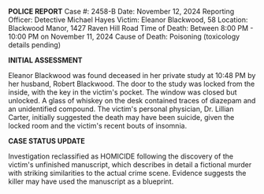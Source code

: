 
**POLICE REPORT** Case #: 2458-B Date: November 12, 2024 Reporting Officer: Detective Michael Hayes Victim: Eleanor Blackwood, 58 Location: Blackwood Manor, 1427 Raven Hill Road Time of Death: Between 8:00 PM - 10:00 PM on November 11, 2024 Cause of Death: Poisoning (toxicology details pending)

**INITIAL ASSESSMENT**

Eleanor Blackwood was found deceased in her private study at 10:48 PM by her husband, Robert Blackwood. The door to the study was locked from the inside, with the key in the victim's pocket. The window was closed but unlocked. A glass of whiskey on the desk contained traces of diazepam and an unidentified compound. The victim's personal physician, Dr. Lillian Carter, initially suggested the death may have been suicide, given the locked room and the victim's recent bouts of insomnia.

**CASE STATUS UPDATE**

Investigation reclassified as HOMICIDE following the discovery of the victim's unfinished manuscript, which describes in detail a fictional murder with striking similarities to the actual crime scene. Evidence suggests the killer may have used the manuscript as a blueprint.

